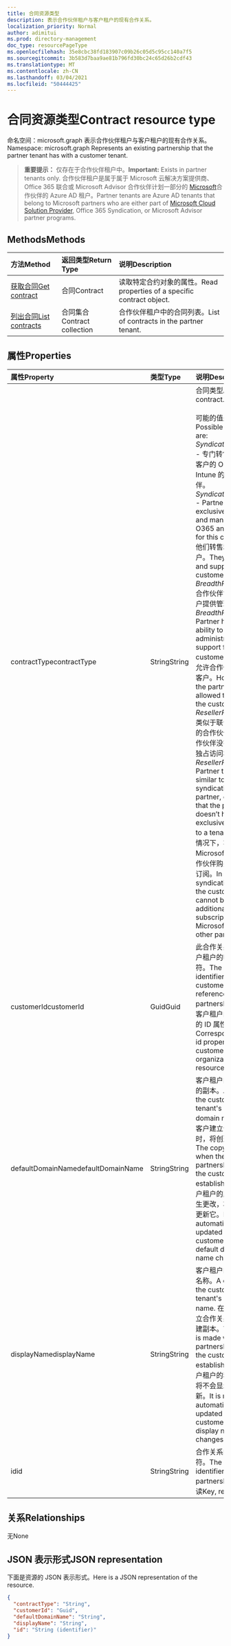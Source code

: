 ```yaml
---
title: 合同资源类型
description: 表示合作伙伴租户与客户租户的现有合作关系。
localization_priority: Normal
author: adimitui
ms.prod: directory-management
doc_type: resourcePageType
ms.openlocfilehash: 35e8cbc38fd183907c09b26c05d5c95cc140a7f5
ms.sourcegitcommit: 3b583d7baa9ae81b796fd30bc24c65d26b2cdf43
ms.translationtype: MT
ms.contentlocale: zh-CN
ms.lasthandoff: 03/04/2021
ms.locfileid: "50444425"
---
```

# <a name="contract-resource-type"></a><span data-ttu-id="1159d-103">合同资源类型</span><span class="sxs-lookup"><span data-stu-id="1159d-103">Contract resource type</span></span>

<span data-ttu-id="1159d-104">命名空间：microsoft.graph 表示合作伙伴租户与客户租户的现有合作关系。</span><span class="sxs-lookup"><span data-stu-id="1159d-104">Namespace: microsoft.graph Represents an existing partnership that the partner tenant has with a customer tenant.</span></span>

> <span data-ttu-id="1159d-105">**重要提示：** 仅存在于合作伙伴租户中。</span><span class="sxs-lookup"><span data-stu-id="1159d-105">**Important:** Exists in partner tenants only.</span></span> <span data-ttu-id="1159d-106">合作伙伴租户是属于属于 Microsoft 云解决方案提供商、Office 365 联合或 Microsoft Advisor 合作伙伴计划一部分的 [Microsoft](https://partnercenter.microsoft.com/en-us/partner/programs)合作伙伴的 Azure AD 租户。</span><span class="sxs-lookup"><span data-stu-id="1159d-106">Partner tenants are Azure AD tenants that belong to Microsoft partners who are either part of [Microsoft Cloud Solution Provider](https://partnercenter.microsoft.com/en-us/partner/programs), Office 365 Syndication, or Microsoft Advisor partner programs.</span></span>

## <a name="methods"></a><span data-ttu-id="1159d-107">Methods</span><span class="sxs-lookup"><span data-stu-id="1159d-107">Methods</span></span>

| <span data-ttu-id="1159d-108">方法</span><span class="sxs-lookup"><span data-stu-id="1159d-108">Method</span></span>   | <span data-ttu-id="1159d-109">返回类型</span><span class="sxs-lookup"><span data-stu-id="1159d-109">Return Type</span></span> | <span data-ttu-id="1159d-110">说明</span><span class="sxs-lookup"><span data-stu-id="1159d-110">Description</span></span> |
|:---------------|:--------|:----------|
|[<span data-ttu-id="1159d-111">获取合同</span><span class="sxs-lookup"><span data-stu-id="1159d-111">Get contract</span></span>](../api/contract-get.md) | <span data-ttu-id="1159d-112">合同</span><span class="sxs-lookup"><span data-stu-id="1159d-112">Contract</span></span> |<span data-ttu-id="1159d-113">读取特定合约对象的属性。</span><span class="sxs-lookup"><span data-stu-id="1159d-113">Read properties of a specific contract object.</span></span> |
|[<span data-ttu-id="1159d-114">列出合同</span><span class="sxs-lookup"><span data-stu-id="1159d-114">List contracts</span></span>](../api/contract-list.md) | <span data-ttu-id="1159d-115">合同集合</span><span class="sxs-lookup"><span data-stu-id="1159d-115">Contract collection</span></span> | <span data-ttu-id="1159d-116">合作伙伴租户中的合同列表。</span><span class="sxs-lookup"><span data-stu-id="1159d-116">List of contracts in the partner tenant.</span></span> |

## <a name="properties"></a><span data-ttu-id="1159d-117">属性</span><span class="sxs-lookup"><span data-stu-id="1159d-117">Properties</span></span>
| <span data-ttu-id="1159d-118">属性</span><span class="sxs-lookup"><span data-stu-id="1159d-118">Property</span></span>   | <span data-ttu-id="1159d-119">类型</span><span class="sxs-lookup"><span data-stu-id="1159d-119">Type</span></span> | <span data-ttu-id="1159d-120">说明</span><span class="sxs-lookup"><span data-stu-id="1159d-120">Description</span></span> |
|:---------------|:--------|:----------|
|<span data-ttu-id="1159d-121">contractType</span><span class="sxs-lookup"><span data-stu-id="1159d-121">contractType</span></span>|<span data-ttu-id="1159d-122">String</span><span class="sxs-lookup"><span data-stu-id="1159d-122">String</span></span>|<span data-ttu-id="1159d-123">合同类型。</span><span class="sxs-lookup"><span data-stu-id="1159d-123">Type of contract.</span></span><br><br><span data-ttu-id="1159d-124">可能的值是：</span><span class="sxs-lookup"><span data-stu-id="1159d-124">Possible values are:</span></span><br> <span data-ttu-id="1159d-125">*SyndicationPartner* - 专门转售和管理此客户的 O365 和 Intune 的合作伙伴。</span><span class="sxs-lookup"><span data-stu-id="1159d-125">*SyndicationPartner* - Partner that exclusively resells and manages O365 and Intune for this customer.</span></span> <span data-ttu-id="1159d-126">他们转售和支持其客户。</span><span class="sxs-lookup"><span data-stu-id="1159d-126">They resell and support their customers.</span></span><br> <span data-ttu-id="1159d-127">*BreadthPartner* - 合作伙伴能够为此客户提供管理支持。</span><span class="sxs-lookup"><span data-stu-id="1159d-127">*BreadthPartner* - Partner has the ability to provide administrative support for this customer.</span></span> <span data-ttu-id="1159d-128">但是，不允许合作伙伴转售给客户。</span><span class="sxs-lookup"><span data-stu-id="1159d-128">However, the partner is not allowed to resell to the customer.</span></span><br><span data-ttu-id="1159d-129">*ResellerPartner* - 类似于联合合作伙伴的合作伙伴，只是合作伙伴没有对租户的独占访问权限。</span><span class="sxs-lookup"><span data-stu-id="1159d-129">*ResellerPartner* - Partner that is similar to a syndication partner, except that the partner doesn’t have exclusive access to a tenant.</span></span> <span data-ttu-id="1159d-130">在联合情况下，客户无法从 Microsoft 或其他合作伙伴购买其他直接订阅。</span><span class="sxs-lookup"><span data-stu-id="1159d-130">In the syndication case, the customer cannot buy additional direct subscriptions from Microsoft or from other partners.</span></span>|
|<span data-ttu-id="1159d-131">customerId</span><span class="sxs-lookup"><span data-stu-id="1159d-131">customerId</span></span>|<span data-ttu-id="1159d-132">Guid</span><span class="sxs-lookup"><span data-stu-id="1159d-132">Guid</span></span>|<span data-ttu-id="1159d-133">此合作关系引用的客户租户的唯一标识符。</span><span class="sxs-lookup"><span data-stu-id="1159d-133">The unique identifier for the customer tenant referenced by this partnership.</span></span> <span data-ttu-id="1159d-134">对应于客户租户的组织资源的 ID 属性。</span><span class="sxs-lookup"><span data-stu-id="1159d-134">Corresponds to the id property of the customer tenant's organization resource.</span></span> |
|<span data-ttu-id="1159d-135">defaultDomainName</span><span class="sxs-lookup"><span data-stu-id="1159d-135">defaultDomainName</span></span>|<span data-ttu-id="1159d-136">String</span><span class="sxs-lookup"><span data-stu-id="1159d-136">String</span></span>|<span data-ttu-id="1159d-137">客户租户的默认域名的副本。</span><span class="sxs-lookup"><span data-stu-id="1159d-137">A copy of the customer tenant's default domain name.</span></span> <span data-ttu-id="1159d-138">在与客户建立合作关系时，将创建副本。</span><span class="sxs-lookup"><span data-stu-id="1159d-138">The copy is made when the partnership with the customer is established.</span></span> <span data-ttu-id="1159d-139">如果客户租户的默认域名发生更改，将不会自动更新它。</span><span class="sxs-lookup"><span data-stu-id="1159d-139">It is not automatically updated if the customer tenant's default domain name changes.</span></span>|
|<span data-ttu-id="1159d-140">displayName</span><span class="sxs-lookup"><span data-stu-id="1159d-140">displayName</span></span>|<span data-ttu-id="1159d-141">String</span><span class="sxs-lookup"><span data-stu-id="1159d-141">String</span></span>|<span data-ttu-id="1159d-142">客户租户的租户显示名称。</span><span class="sxs-lookup"><span data-stu-id="1159d-142">A copy of the customer tenant's display name.</span></span> <span data-ttu-id="1159d-143">在与客户建立合作关系时，将创建副本。</span><span class="sxs-lookup"><span data-stu-id="1159d-143">The copy is made when the partnership with the customer is established.</span></span> <span data-ttu-id="1159d-144">如果客户租户的租户更改，将不会显示名称更新。</span><span class="sxs-lookup"><span data-stu-id="1159d-144">It is not automatically updated if the customer tenant's display name changes.</span></span>|
|<span data-ttu-id="1159d-145">id</span><span class="sxs-lookup"><span data-stu-id="1159d-145">id</span></span>|<span data-ttu-id="1159d-146">String</span><span class="sxs-lookup"><span data-stu-id="1159d-146">String</span></span>| <span data-ttu-id="1159d-147">合作关系的唯一标识符。</span><span class="sxs-lookup"><span data-stu-id="1159d-147">The unique identifier for the partnership.</span></span> <span data-ttu-id="1159d-148">键，只读</span><span class="sxs-lookup"><span data-stu-id="1159d-148">Key, read-only</span></span> |

## <a name="relationships"></a><span data-ttu-id="1159d-149">关系</span><span class="sxs-lookup"><span data-stu-id="1159d-149">Relationships</span></span>
<span data-ttu-id="1159d-150">无</span><span class="sxs-lookup"><span data-stu-id="1159d-150">None</span></span>


## <a name="json-representation"></a><span data-ttu-id="1159d-151">JSON 表示形式</span><span class="sxs-lookup"><span data-stu-id="1159d-151">JSON representation</span></span>
<span data-ttu-id="1159d-152">下面是资源的 JSON 表示形式。</span><span class="sxs-lookup"><span data-stu-id="1159d-152">Here is a JSON representation of the resource.</span></span>

<!--{
  "blockType": "resource",
  "openType": true,
  "optionalProperties": [],
  "keyProperty": "id",
  "baseType": "microsoft.graph.directoryObject",
  "@odata.type": "microsoft.graph.contract"
}-->

```json
{
  "contractType": "String",
  "customerId": "Guid",
  "defaultDomainName": "String",
  "displayName": "String",
  "id": "String (identifier)"
}

```

<!-- uuid: 8fcb5dbc-d5aa-4681-8e31-b001d5168d79
2015-10-25 14:57:30 UTC -->
<!-- {
  "type": "#page.annotation",
  "description": "Contract resource",
  "keywords": "",
  "section": "documentation",
  "tocPath": ""
}-->

